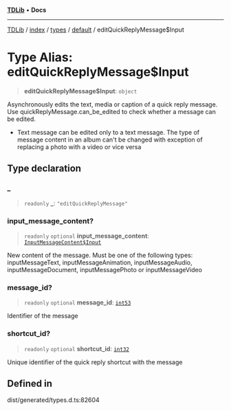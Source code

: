 [**TDLib**](../../../../../../README.md) • **Docs**

***

[TDLib](../../../../../../modules.md) / [index](../../../../../README.md) / [types](../../../README.md) / [default](../README.md) / editQuickReplyMessage$Input

# Type Alias: editQuickReplyMessage$Input

> **editQuickReplyMessage$Input**: `object`

Asynchronously edits the text, media or caption of a quick reply message. Use quickReplyMessage.can_be_edited to check whether a message can be edited.

- Text message can be edited only to a text message. The type of message content in an album can't be changed with exception of replacing a photo with a video or vice versa

## Type declaration

### \_

> `readonly` **\_**: `"editQuickReplyMessage"`

### input\_message\_content?

> `readonly` `optional` **input\_message\_content**: [`InputMessageContent$Input`](InputMessageContent$Input.md)

New content of the message. Must be one of the following types: inputMessageText, inputMessageAnimation, inputMessageAudio, inputMessageDocument, inputMessagePhoto or inputMessageVideo

### message\_id?

> `readonly` `optional` **message\_id**: [`int53`](int53.md)

Identifier of the message

### shortcut\_id?

> `readonly` `optional` **shortcut\_id**: [`int32`](int32.md)

Unique identifier of the quick reply shortcut with the message

## Defined in

dist/generated/types.d.ts:82604
